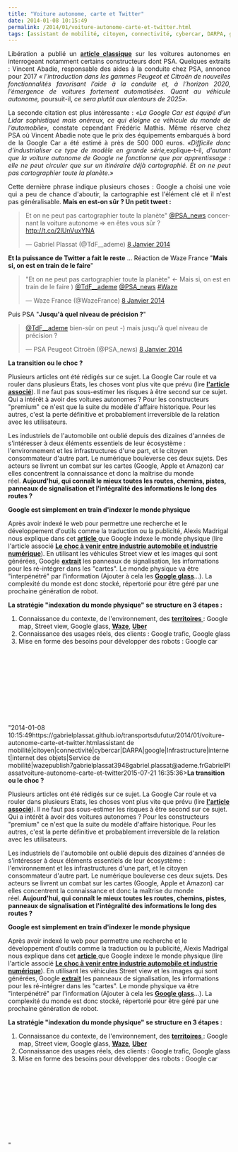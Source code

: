 ```yaml
---
title: "Voiture autonome, carte et Twitter"
date: 2014-01-08 10:15:49
permalink: /2014/01/voiture-autonome-carte-et-twitter.html
tags: [assistant de mobilité, citoyen, connectivité, cybercar, DARPA, google, Infrastructure, internet, internet des objets, Service de mobilité, waze]
---
```


<p style="text-align: justify;">Libération a publié un <a href="http://www.liberation.fr/economie/2014/01/05/l-automobile-a-mains-levees_970721" target="_blank"><strong>article classique</strong></a> sur les voitures autonomes en interrogeant notamment certains constructeurs dont PSA. Quelques extraits : Vincent Abadie, responsable des aides à la conduite chez PSA, annonce pour 2017 <em>« l’introduction dans les gammes Peugeot et Citroën de nouvelles fonctionnalités favorisant l’aide à la conduite et, à l’horizon 2020, l’émergence de voitures fortement automatisées. Quant au véhicule autonome, </em>poursuit-il, <em>ce sera plutôt aux alentours de 2025».</em></p> <p style="text-align: justify;">La seconde citation est plus intéressante : <em>«La Google Car est équipé d’un Lidar sophistiqué mais onéreux, ce qui éloigne ce véhicule du monde de l’automobile»,</em> constate cependant Frédéric Mathis. Même réserve chez PSA où Vincent Abadie note que le prix des équipements embarqués à bord de la Google Car a été estimé à près de 500 000 euros. <em>«Difficile donc d’industrialiser ce type de modèle en grande série,</em>explique-t-il, <em>d’autant que la voiture autonome de Google ne fonctionne que par apprentissage : elle ne peut circuler que sur un itinéraire déjà cartographié. Et on ne peut pas cartographier toute la planète.»</em></p> <p style="text-align: justify;">Cette dernière phrase indique plusieurs choses : Google a choisi une voie qui a peu de chance d'aboutir, la cartographie est l'élément clé et il n'est pas généralisable. <strong>Mais en est-on sûr ? Un petit tweet :</strong></p> <p style="text-align: justify;"><strong></strong></p>  <!--more-->  <blockquote class="twitter-tweet" lang="fr"> <p>Et on ne peut pas cartographier toute la planète" <a href=""https://twitter.com/PSA_news"">@PSA_news</a> concernant la voiture autonome => en êtes vous sûr ? <a href=""http://t.co/2IUnVuxYNA"">http://t.co/2IUnVuxYNA</a></p> — Gabriel Plassat (@TdF__ademe) <a href=""https://twitter.com/TdF__ademe/statuses/420824313164341248"">8 Janvier 2014</a></blockquote> <script charset=""utf-8"" src=""//platform.twitter.com/widgets.js"" type=""text/javascript""></script> <p><strong>Et la puissance de Twitter a fait le reste</strong> ... Réaction de Waze France "<strong>Mais si, on est en train de le faire</strong>"</p> <blockquote class=""twitter-tweet"" lang=""fr""> <p>"Et on ne peut pas cartographier toute la planète" <- Mais si, on est en train de le faire ) <a href=""https://twitter.com/TdF__ademe"">@TdF__ademe</a> <a href=""https://twitter.com/PSA_news"">@PSA_news</a> <a href=""https://twitter.com/search?q=%23Waze&src=hash"">#Waze</a></p> — Waze France (@WazeFrance) <a href=""https://twitter.com/WazeFrance/statuses/420827596423589888"">8 Janvier 2014</a></blockquote> <p>Puis PSA "<strong>Jusqu'à quel niveau de précision ?</strong>" </p> <blockquote class=""twitter-tweet"" data-conversation=""none"" lang=""fr""> <p><a href=""https://twitter.com/TdF__ademe"">@TdF__ademe</a> bien-sûr on peut -) mais jusqu'à quel niveau de précision ?</p> — PSA Peugeot Citroën (@PSA_news) <a href=""https://twitter.com/PSA_news/statuses/420831953718218752"">8 Janvier 2014</a></blockquote> <script charset=""utf-8"" src=""//platform.twitter.com/widgets.js"" type=""text/javascript""></script> <p style=""text-align: justify><strong>La transition ou le choc ?</strong></p> <p style=""text-align: justify>Plusieurs articles ont été rédigés sur ce sujet. La Google Car roule et va rouler dans plusieurs Etats, les choses vont plus vite que prévu (lire <a href="https://gabrielplassat.github.io/transportsdufutur/2012/09/la-google-car-va-rouler-en-californie-tout-va-plus-vite-que-prevu-le-point-de-basculement-se-rapproc.html"" target=""_blank""><strong>l'article associé</strong></a>). Il ne faut pas sous-estimer les risques à être second sur ce sujet. Qui a intérêt à avoir des voitures autonomes ? Pour les constructeurs "premium" ce n'est que la suite du modèle d'affaire historique. Pour les autres, c'est la perte définitive et probablement irreversible de la relation avec les utilisateurs.</p> <p style=""text-align: justify>Les industriels de l'automobile ont oublié depuis des dizaines d'années de s'intéresser à deux éléments essentiels de leur écosystème : l'environnement et les infrastructures d'une part, et le citoyen consommateur d'autre part. Le numérique bouleverse ces deux sujets. Des acteurs se livrent un combat sur les cartes (Google, Apple et Amazon) car elles concentrent la connaissance et donc la maîtrise du monde réel. <strong>Aujourd'hui, qui connaît le mieux toutes les routes, chemins, pistes, panneaux de signalisation et l'intégralité des informations le long des routes ?</strong></p> <p style=""text-align: justify><strong>Google est simplement en train d'indexer le monde physique</strong></p> <p style=""text-align: justify>Après avoir indexé le web pour permettre une recherche et le développement d'outils comme la traduction ou la publicité, Alexis Madrigal nous explique dans cet <a href=""http://www.theatlantic.com/technology/archive/2012/09/how-google-builds-its-maps-and-what-it-means-for-the-future-of-everything/261913/"" target=""_blank""><strong>article</strong> </a>que Google indexe le monde physique (lire l'article associé <a href="https://gabrielplassat.github.io/transportsdufutur/2012/09/lindustrie-automobile-a-choisi-de-concevoir-developper-et-commercialiser-des-produits-qui-sadaptent-a-tous-les-territoires.html"" target=""_blank""><strong>Le choc à venir entre industrie automobile et industrie numérique</strong></a>). En utilisant les véhicules Street view et les images qui sont générées, Google <a href=""http://www.dailymail.co.uk/sciencetech/article-2195722/Indexing-world-Google-receives-software-means-intelligently-identify-object-planet.html"" target=""_blank""><strong>extrait</strong></a> les panneaux de signalisation, les informations pour les ré-intégrer dans les "cartes". Le monde physique va être "interpénétré" par l'information (Ajouter à cela les <a href="https://gabrielplassat.github.io/transportsdufutur/2012/02/les-lunettes-google-traduisent-une-evolution-millenaire-presentent-de-nombreux-interets-dans-la-mobi.html"" target=""_blank""><strong>Google glass</strong></a>...). La complexité du monde est donc stocké, répertorié pour être géré par une prochaine génération de robot.</p> <p><strong>La stratégie "indexation du monde physique" se structure en 3 étapes :</strong></p> <ol> <li>Connaissance du contexte, de l'environnement, des <a href=""http://www.govtech.com/technology/Autonomous-Vehicles-May-Soon-Drive-California-Roads.html"" target=""_blank""><strong>territoires</strong> </a>: Google map, Street view, Google glass, <a href="https://gabrielplassat.github.io/transportsdufutur/2013/06/google-achete-waze-sans-doute-une-evolution-majeure-dans-le-domaine-des-transports.html"" target=""_blank""><strong>Waze</strong></a>, <a href="https://gabrielplassat.github.io/transportsdufutur/2013/08/google-mobility-in-the-race-to-get-you-around-cities-with-a-smartphone-and-a-credit-card-.html"" target=""_blank""><strong>Uber</strong></a></li> <li>Connaissance des usages réels, des clients : Google trafic, Google glass</li> <li>Mise en forme des besoins pour développer des robots : Google car</li> </ol> <p><iframe allowfullscreen="""" frameborder=""0"" height=""315"" src=""//www.youtube.com/embed/0o9H7KdS_JE"" width=""560""></iframe></p>"2014-01-08 10:15:49https://gabrielplassat.github.io/transportsdufutur/2014/01/voiture-autonome-carte-et-twitter.htmlassistant de mobilité|citoyen|connectivité|cybercar|DARPA|google|Infrastructure|internet|internet des objets|Service de mobilité|wazepublish7gabrielplassat3948gabriel.plassat@ademe.frGabrielPlassatvoiture-autonome-carte-et-twitter2015-07-21 16:35:36><strong>La transition ou le choc ?</strong></p> <p style=""text-align: justify>Plusieurs articles ont été rédigés sur ce sujet. La Google Car roule et va rouler dans plusieurs Etats, les choses vont plus vite que prévu (lire <a href="https://gabrielplassat.github.io/transportsdufutur/2012/09/la-google-car-va-rouler-en-californie-tout-va-plus-vite-que-prevu-le-point-de-basculement-se-rapproc.html"" target=""_blank""><strong>l'article associé</strong></a>). Il ne faut pas sous-estimer les risques à être second sur ce sujet. Qui a intérêt à avoir des voitures autonomes ? Pour les constructeurs "premium" ce n'est que la suite du modèle d'affaire historique. Pour les autres, c'est la perte définitive et probablement irreversible de la relation avec les utilisateurs.</p> <p style=""text-align: justify>Les industriels de l'automobile ont oublié depuis des dizaines d'années de s'intéresser à deux éléments essentiels de leur écosystème : l'environnement et les infrastructures d'une part, et le citoyen consommateur d'autre part. Le numérique bouleverse ces deux sujets. Des acteurs se livrent un combat sur les cartes (Google, Apple et Amazon) car elles concentrent la connaissance et donc la maîtrise du monde réel. <strong>Aujourd'hui, qui connaît le mieux toutes les routes, chemins, pistes, panneaux de signalisation et l'intégralité des informations le long des routes ?</strong></p> <p style=""text-align: justify><strong>Google est simplement en train d'indexer le monde physique</strong></p> <p style=""text-align: justify>Après avoir indexé le web pour permettre une recherche et le développement d'outils comme la traduction ou la publicité, Alexis Madrigal nous explique dans cet <a href=""http://www.theatlantic.com/technology/archive/2012/09/how-google-builds-its-maps-and-what-it-means-for-the-future-of-everything/261913/"" target=""_blank""><strong>article</strong> </a>que Google indexe le monde physique (lire l'article associé <a href="https://gabrielplassat.github.io/transportsdufutur/2012/09/lindustrie-automobile-a-choisi-de-concevoir-developper-et-commercialiser-des-produits-qui-sadaptent-a-tous-les-territoires.html"" target=""_blank""><strong>Le choc à venir entre industrie automobile et industrie numérique</strong></a>). En utilisant les véhicules Street view et les images qui sont générées, Google <a href=""http://www.dailymail.co.uk/sciencetech/article-2195722/Indexing-world-Google-receives-software-means-intelligently-identify-object-planet.html"" target=""_blank""><strong>extrait</strong></a> les panneaux de signalisation, les informations pour les ré-intégrer dans les "cartes". Le monde physique va être "interpénétré" par l'information (Ajouter à cela les <a href="https://gabrielplassat.github.io/transportsdufutur/2012/02/les-lunettes-google-traduisent-une-evolution-millenaire-presentent-de-nombreux-interets-dans-la-mobi.html"" target=""_blank""><strong>Google glass</strong></a>...). La complexité du monde est donc stocké, répertorié pour être géré par une prochaine génération de robot.</p> <p><strong>La stratégie "indexation du monde physique" se structure en 3 étapes :</strong></p> <ol> <li>Connaissance du contexte, de l'environnement, des <a href=""http://www.govtech.com/technology/Autonomous-Vehicles-May-Soon-Drive-California-Roads.html"" target=""_blank""><strong>territoires</strong> </a>: Google map, Street view, Google glass, <a href="https://gabrielplassat.github.io/transportsdufutur/2013/06/google-achete-waze-sans-doute-une-evolution-majeure-dans-le-domaine-des-transports.html"" target=""_blank""><strong>Waze</strong></a>, <a href="https://gabrielplassat.github.io/transportsdufutur/2013/08/google-mobility-in-the-race-to-get-you-around-cities-with-a-smartphone-and-a-credit-card-.html"" target=""_blank""><strong>Uber</strong></a></li> <li>Connaissance des usages réels, des clients : Google trafic, Google glass</li> <li>Mise en forme des besoins pour développer des robots : Google car</li> </ol> <p><iframe allowfullscreen="""" frameborder=""0"" height=""315"" src=""//www.youtube.com/embed/0o9H7KdS_JE"" width=""560""></iframe></p>"
